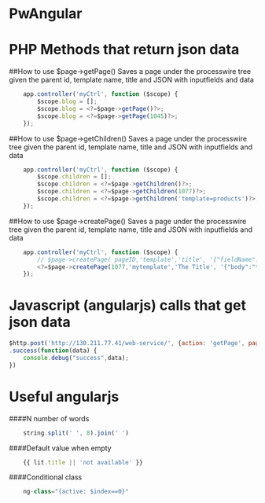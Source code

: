PwAngular
=========

PHP Methods that return json data
=================================


##How to use $page->getPage()
Saves a page under the processwire tree given the parent id, template name, title and JSON with inputfields and data
```javascript
	app.controller('myCtrl', function ($scope) {
	  	$scope.blog = [];		
	  	$scope.blog = <?=$page->getPage()?>;							// get data of actual page
	  	$scope.blog = <?=$page->getPage(1045)?>;						// get data of page that matches the id
	});
```
 
##How to use $page->getChildren()
Saves a page under the processwire tree given the parent id, template name, title and JSON with inputfields and data
```javascript
	app.controller('myCtrl', function ($scope) {
	  	$scope.children = [];			
	  	$scope.children = <?=$page->getChildren()?>;					// get children and its data of the actual page
	  	$scope.children = <?=$page->getChildren(1077)?>;				// will get the children of the page with the indicated ID
	  	$scope.children = <?=$page->getChildren('template=products')?>;	// children of the page that matches the selector
	});
```

##How to use $page->createPage()
Saves a page under the processwire tree given the parent id, template name, title and JSON with inputfields and data
```javascript
	app.controller('myCtrl', function ($scope) {
	  	// $page->createPage( pageID,'template','title', '{"fieldName":"value"}')
	  	<?=$page->createPage(1077,'mytemplate','The Title', '{"body":"text in body"}')?>;
	});
```


Javascript (angularjs) calls that get  json data
================================================
```javascript
$http.post('http://130.211.77.41/web-service/', {action: 'getPage', pageId: 1046 })
.success(function(data) {
    console.debug("success",data);
})
```


Useful angularjs
================

####N number of words
```javascript
	string.split(' ', 8).join(' ')
```
####Default value when empty
```javascript
	{{ lit.title || 'not available' }}
```
####Conditional class
```javascript
	ng-class="{active: $index==0}"
```







